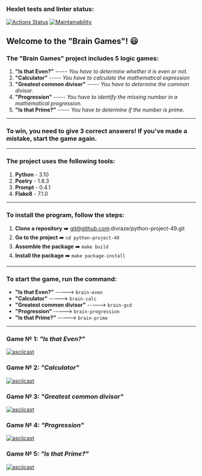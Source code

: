 ### Hexlet tests and linter status:
[![Actions Status](https://github.com/divraze/python-project-49/actions/workflows/hexlet-check.yml/badge.svg)](https://github.com/divraze/python-project-49/actions)
[![Maintainability](https://api.codeclimate.com/v1/badges/94a2f16935da188fe62c/maintainability)](https://codeclimate.com/github/divraze/python-project-49/maintainability)

## **Welcome to the "Brain Games"! :smiley:**

### **The "Brain Games" project includes 5 logic games:**
1. **"Is that Even?"** ----- *You have to determine whether it is even or not.*
2. **"Calculator"** ----- *You have to calculate the mathematical expression*
3. **"Greatest common divisor"** ----- *You have to determine the common divisor.*
4. **"Progression"** ----- *You have to identify the missing number in a mathematical progression.*
5. **"Is that Prime?"** ----- *You have to determine if the number is prime.*
___
### **To win, you need to give 3 correct answers! If you've made a mistake, start the game again.**
___

### **The project uses the following tools:**
1. **Python** - 3.10
2. **Poetry** - 1.8.3
3. **Prompt** - 0.4.1
4. **Flake8** - 7.1.0

___

### **To install the program, follow the steps:**
1. **Clone a repository** :arrow_right: git@github.com:divraze/python-project-49.git
2. **Go to the project** :arrow_right: `cd python-project-49`
3. **Assemble the package** :arrow_right: `make build`
4. **Install the package** :arrow_right: `make package-install`

___

### **To start the game, run the command:**
- **"Is that Even?"** -----> `brain-even`
- **"Calculator"** -----> `brain-calc`
- **"Greatest common divisor"** -----> `brain-gcd`
- **"Progression"** -----> `brain-progression`
- **"Is that Prime?"** -----> `brain-prime`
___


### **Game № 1: *"Is that Even?"***
[![asciicast](https://asciinema.org/a/YjNd0GvDfwjd4yz6vkOlOJKas.svg)](https://asciinema.org/a/YjNd0GvDfwjd4yz6vkOlOJKas)


### **Game № 2: *"Calculator"***
[![asciicast](https://asciinema.org/a/NrBpDOCXLJkDqqOJuj0zpa7O2.svg)](https://asciinema.org/a/NrBpDOCXLJkDqqOJuj0zpa7O2)


### **Game № 3: *"Greatest common divisor"***
[![asciicast](https://asciinema.org/a/feCDNKv79eboMoLJYduWH1Dnc.svg)](https://asciinema.org/a/feCDNKv79eboMoLJYduWH1Dnc)


### **Game № 4: *"Progression"***
[![asciicast](https://asciinema.org/a/DdS7GOAchd5WbWnrqgwuQGamT.svg)](https://asciinema.org/a/DdS7GOAchd5WbWnrqgwuQGamT)


### **Game № 5: *"Is that Prime?"***
[![asciicast](https://asciinema.org/a/ZsY7fdoYzLKEmXGebGcubm7R2.svg)](https://asciinema.org/a/ZsY7fdoYzLKEmXGebGcubm7R2)
